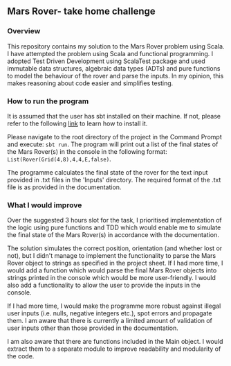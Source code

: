 ## Mars Rover- take home challenge

### Overview
This repository contains my solution to the Mars Rover problem using Scala.
I have attempted the problem using Scala and functional programming. I adopted Test Driven Development using ScalaTest package and used immutable data structures, algebraic data types (ADTs) and pure functions to model the behaviour of the rover and parse the inputs. In my opinion, this makes reasoning about code easier and simplifies testing.

### How to run the program
It is assumed that the user has sbt installed on their machine. If not, please refer to the following [link](https://www.scala-sbt.org/1.x/docs/Setup.html) to learn how to install it.

Please navigate to the root directory of the project in the Command Prompt and execute: `sbt run`. The program will print out a list of the final states of the Mars Rover(s) in the console in the following format: `List(Rover(Grid(4,8),4,4,E,false)`. 

The programme calculates the final state of the rover for the text input provided in .txt files in the 'Inputs' directory. The required format of the .txt file is as provided in the documentation.

### What I would improve
Over the suggested 3 hours slot for the task, I prioritised implementation of the logic using pure functions and TDD which would enable me to simulate the final state of the Mars Rover(s) in accordance with the documentation.

The solution simulates the correct position, orientation (and whether lost or not), but I didn't manage to implement the functionality to parse the Mars Rover object to strings as specified in the project sheet. If I had more time, I would add a function which would parse the final Mars Rover objects into strings printed in the console which would be more user-friendly. I would also add a functionality to allow the user to provide the inputs in the console.

If I had more time, I would make the programme more robust against illegal user inputs (i.e. nulls, negative integers etc.), spot errors and propagate them. I am aware that there is currently a limited amount of validation of user inputs other than those provided in the documentation. 

I am also aware that there are functions included in the Main object. I would extract them to a separate module to improve readability and modularity of the code.
